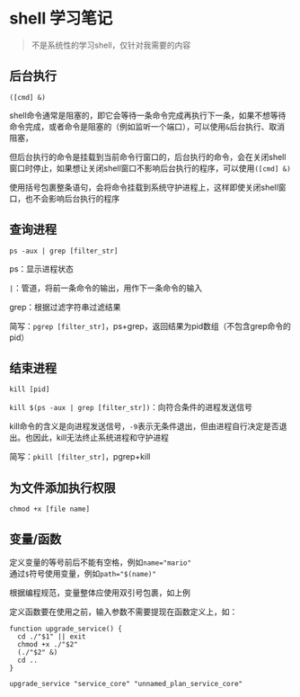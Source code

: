 # shell 学习笔记

> 不是系统性的学习shell，仅针对我需要的内容

## 后台执行

`([cmd] &)`

shell命令通常是阻塞的，即它会等待一条命令完成再执行下一条，如果不想等待命令完成，或者命令是阻塞的（例如监听一个端口），可以使用`&`后台执行、取消阻塞，

但后台执行的命令是挂载到当前命令行窗口的，后台执行的命令，会在关闭shell窗口时停止，如果想让关闭shell窗口不影响后台执行的程序，可以使用`([cmd] &)`

使用括号包裹整条语句，会将命令挂载到系统守护进程上，这样即使关闭shell窗口，也不会影响后台执行的程序

## 查询进程

`ps -aux | grep [filter_str]`

ps：显示进程状态

`|`：管道，将前一条命令的输出，用作下一条命令的输入

grep：根据过滤字符串过滤结果

简写：`pgrep [filter_str]`，ps+grep，返回结果为pid数组（不包含grep命令的pid）

## 结束进程

`kill [pid]`

`kill $(ps -aux | grep [filter_str])`：向符合条件的进程发送信号

kill命令的含义是向进程发送信号，`-9`表示无条件退出，但由进程自行决定是否退出。也因此，kill无法终止系统进程和守护进程

简写：`pkill [filter_str]`，pgrep+kill

## 为文件添加执行权限

`chmod +x [file name]`

## 变量/函数

定义变量的等号前后不能有空格，例如`name="mario"`  
通过`$`符号使用变量，例如`path="$(name)"`

根据编程规范，变量整体应使用双引号包裹，如上例

定义函数要在使用之前，输入参数不需要提现在函数定义上，如：
```shell 
function upgrade_service() {
  cd ./"$1" || exit
  chmod +x ./"$2"
  (./"$2" &)
  cd ..
}

upgrade_service "service_core" "unnamed_plan_service_core"
```
